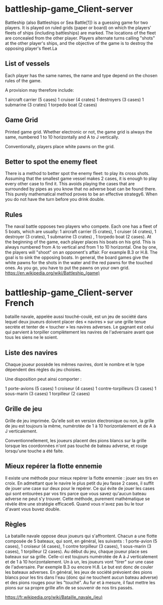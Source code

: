 # battleship-game_Client-server
Battleship (also Battleships or Sea Battle[1]) is a guessing game for two players. It is played on ruled grids (paper or board) on which the players' fleets of ships (including battleships) are marked. The locations of the fleet are concealed from the other player. Players alternate turns calling "shots" at the other player's ships, and the objective of the game is to destroy the opposing player's fleet.La 

List of vessels
---------------
Each player has the same names, the name and type depend on the chosen rules of the game.

A provision may therefore include:

1 aircraft carrier (5 cases)
1 cruiser (4 crates)
1 destroyers (3 cases)
1 submarine (3 crates)
1 torpedo boat (2 cases)

Game Grid
-------------
Printed game grid.
Whether electronic or not, the game grid is always the same, numbered 1 to 10 horizontally and A to J vertically.

Conventionally, players place white pawns on the grid.

Better to spot the enemy fleet
-------------------------------
There is a method to better spot the enemy fleet: to play its cross shots. Assuming that the smallest game vessel makes 2 cases, it is enough to play every other case to find it. This avoids playing the cases that are surrounded by pipes as you know that no adverse boat can be found there. This purely mathematical method proves to be an effective strategy6. When you do not have the turn before you drink double.

Rules
--------
The naval battle opposes two players who compete. Each one has a fleet of 5 boats, which are usually: 1 aircraft carrier (5 crates), 1 cruiser (4 crates), 1 destroyer (3 crates), 1 submarine (3 crates) , 1 torpedo boat (2 cases). At the beginning of the game, each player places his boats on his grid. This is always numbered from A to vertical and from 1 to 10 horizontal. One by one, the players will "shoot" on an opponent's affair. For example B.3 or H.8. The goal is to sink the opposing boats. In general, the board games give the white pawns for the shots in the water and the red pawns for the touched ones. As you go, you have to put the pawns on your own grid.
https://en.wikipedia.org/wiki/Battleship_(game)

# battleship-game_Client-server French
bataille navale, appelée aussi touché-coulé, est un jeu de société dans lequel deux joueurs doivent placer des « navires » sur une grille tenue secrète et tenter de « toucher » les navires adverses. Le gagnant est celui qui parvient à torpiller complètement les navires de l'adversaire avant que tous les siens ne le soient.

Liste des navires
---------------
Chaque joueur possède les mêmes navires, dont le nombre et le type dépendent des règles du jeu choisies.

Une disposition peut ainsi comporter :

1 porte-avions (5 cases)
1 croiseur (4 cases)
1 contre-torpilleurs (3 cases)
1 sous-marin (3 cases)
1 torpilleur (2 cases)

Grille de jeu
-------------
Grille de jeu imprimée.
Qu'elle soit en version électronique ou non, la grille de jeu est toujours la même, numérotée de 1 à 10 horizontalement et de A à J verticalement.

Conventionnellement, les joueurs placent des pions blancs sur la grille lorsque les coordonnées n'ont pas touché de bateau adverse, et rouge lorsqu'une touche a été faite.

Mieux repérer la flotte ennemie
-------------------------------
Il existe une méthode pour mieux repérer la flotte ennemie : jouer ses tirs en croix. En admettant que le navire le plus petit du jeu fasse 2 cases, il suffit de jouer une case sur deux pour le repérer. Ce qui évite de jouer les cases qui sont entourées par vos tirs parce que vous savez qu'aucun bateau adverse ne peut s'y trouver. Cette méthode, purement mathématique se révèle être une stratégie efficace6. Quand vous n'avez pas bu le tour d'avant vous buvez double.

Règles
------
La bataille navale oppose deux joueurs qui s'affrontent. Chacun a une flotte composée de 5 bateaux, qui sont, en général, les suivants : 1 porte-avion (5 cases), 1 croiseur (4 cases), 1 contre torpilleur (3 cases), 1 sous-marin (3 cases), 1 torpilleur (2 cases). Au début du jeu, chaque joueur place ses bateaux sur sa grille. Celle-ci est toujours numérotée de A à J verticalement et de 1 à 10 horizontalement. Un à un, les joueurs vont "tirer" sur une case de l'adversaire. Par exemple B.3 ou encore H.8. Le but est donc de couler les bateaux adverses. En général, les jeux de société prévoient des pions blancs pour les tirs dans l'eau (donc qui ne touchent aucun bateau adverse) et des pions rouges pour les "touché". Au fur et à mesure, il faut mettre les pions sur sa propre grille afin de se souvenir de nos tirs passés.

https://fr.wikipedia.org/wiki/Bataille_navale_(jeu)
